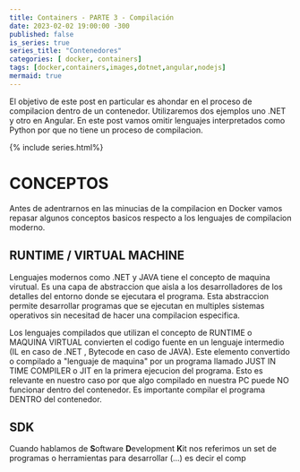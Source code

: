 ```yaml
---
title: Containers - PARTE 3 - Compilación
date: 2023-02-02 19:00:00 -300
published: false
is_series: true
series_title: "Contenedores"
categories: [ docker, containers]
tags: [docker,containers,images,dotnet,angular,nodejs]
mermaid: true
---
```


El objetivo de este post en particular es ahondar en el proceso de compilacion dentro de un contenedor. Utilizaremos dos ejemplos uno .NET  y otro en Angular.  En este post vamos omitir lenguajes interpretados como Python por que no tiene un proceso de compilacion.

{% include series.html%}

# CONCEPTOS 
Antes de adentrarnos en las minucias de la compilacion en Docker vamos repasar algunos conceptos basicos respecto a los lenguajes de compilacion moderno.

## RUNTIME / VIRTUAL MACHINE
Lenguajes modernos como .NET y JAVA tiene el concepto de maquina virutual. Es una capa de abstraccion que aisla a los desarrolladores de los detalles del entorno donde se ejecutara el programa. Esta abstraccion permite desarrollar programas que se ejecutan en multiples sistemas operativos sin necesitad de hacer una compilacion especifica.

Los lenguajes compilados que utilizan el concepto de RUNTIME o MAQUINA VIRTUAL convierten el codigo fuente en un lenguaje intermedio (IL en caso de .NET , Bytecode en caso de JAVA). Este elemento convertido o compilado a "lenguaje de maquina" por un programa llamado JUST IN TIME COMPILER o JIT en la primera ejecucion del programa. Esto es relevante en nuestro caso por que algo compilado en nuestra PC puede NO funcionar dentro del contenedor. Es importante compilar el programa DENTRO del contenedor.



## SDK
Cuando hablamos de **S**oftware **D**evelopment **K**it  nos referimos un set de programas o herramientas para desarrollar (...) es decir el comp 








